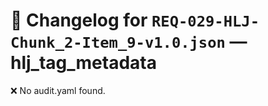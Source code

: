 # 📝 Changelog for `REQ-029-HLJ-Chunk_2-Item_9-v1.0.json` — **hlj_tag_metadata**

❌ No audit.yaml found.
